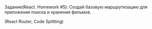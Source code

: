 Задание(React. Homework #5): Создай базовую маршрутизацию для приложения поиска
и хранения фильмов.

(React Router, Code Splitting)
